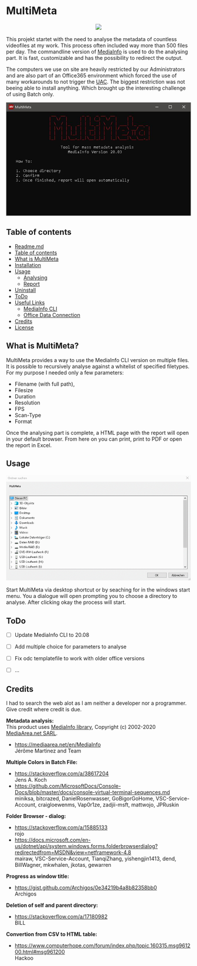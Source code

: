 # MultiMeta
<p align="center">
  <img src="MultiMeta/MultiMeta.ico" />
</p>

This projekt startet with the need to analyse the metadata of countless videofiles at my work. This process often included way more than 500 files per day.
The commandline version of [MediaInfo](https://mediaarea.net/en/MediaInfo) is used to do the analysing part. It is fast, customizable and has the possibility to redirect the output.

The computers we use on site are heavily restricted by our Administrators and are also part of an Office365 environment which forced the use of many workarounds to not trigger the [UAC](https://en.wikipedia.org/wiki/User_Account_Control). The biggest restriction was not beeing able to install anything. Which brought up the interesting challenge of using Batch only.


![MultiMeta](MultiMeta/Resources/MEDIA/MultiMeta_Gui.JPG)

## Table of contents


   * [Readme.md](README.md)
   * [Table of contents](https://github.com/Knafi/MultiMeta#table-of-contents)
   * [What is MultiMeta](https://github.com/Knafi/MultiMeta#what-is-multimeta)
   * [Installation](MultiMeta/Resources/Documentation/Installation.md)
   * [Usage](https://github.com/Knafi/MultiMeta#usage)
      * [Analysing]()
      * [Report]()
   * [Uninstall](MultiMeta/Resources/Documentation/uninstall.md)
   * [ToDo](https://github.com/Knafi/MultiMeta#todo)
   * [Useful Links](MultiMeta/Resources/Documentation/Useful_Links.md)
      * [MediaInfo CLI](MultiMeta/Resources/Documentation/MI_CLI_help.md)
      * [Office Data Connection](MultiMeta/Resources/Documentation/ODC.md)
   * [Credits](https://github.com/Knafi/MultiMeta#credits)
   * [License](LICENSE)



## What is MultiMeta?
MultiMeta provides a way to use the MediaInfo CLI version on multiple files. It is possible to recursively analyse against a whitelist of specified filetypes.  
For my purpose I needed only a few parameters:  
- Filename (with full path), 
- Filesize
- Duration
- Resolution
- FPS
- Scan-Type
- Format  


Once the analysing part is complete, a HTML page with the report will open in your default browser.
From here on you can print, print to PDF or open the report in Excel. 

## Usage

![MultiMeta](MultiMeta/Resources/MEDIA/MultiMeta_usage.gif)  

Start MultiMeta via desktop shortcut or by seaching for in the windows start menu. 
You a dialogue will open prompting you to choose a directory to analyse. After clicking okay the process will start.

## ToDo

- [ ] Update MediaInfo CLI to 20.08
- [ ] Add multiple choice for parameters to analyse
- [ ] Fix odc templatefile to work with older office versions
- [ ] ...


## Credits
I had to search the web alot as I am neither a developer nor a programmer.\
Give credit where credit is due.
  
**Metadata analysis:**  
This product uses [MediaInfo library](https://mediaarea.net/en/MediaInfo), Copyright (c) 2002-2020 [MediaArea.net SARL](info@mediaarea.net).  
- https://mediaarea.net/en/MediaInfo  
Jérôme Martinez and Team  
  
**Multiple Colors in Batch File:**  
- https://stackoverflow.com/a/38617204  
Jens A. Koch  
- https://github.com/MicrosoftDocs/Console-Docs/blob/master/docs/console-virtual-terminal-sequences.md  
miniksa, bitcrazed, DanielRosenwasser, GoBigorGoHome, VSC-Service-Account, craigloewenms, Vap0r1ze, zadjii-msft, mattwojo, JPRuskin  

**Folder Browser - dialog:**  
- https://stackoverflow.com/a/15885133  
rojo  
- https://docs.microsoft.com/en-us/dotnet/api/system.windows.forms.folderbrowserdialog?redirectedfrom=MSDN&view=netframework-4.8  
mairaw, VSC-Service-Account, TianqiZhang, yishengjin1413, dend, BillWagner, mkwhalen, jkotas, gewarren  

**Progress as window title:**  
- https://gist.github.com/Archigos/0e34219b4a8b82358bb0  
Archigos  

**Deletion of self and parent directory:**  
- https://stackoverflow.com/a/17180982  
BILL  

**Convertion from CSV to HTML table:**  
- https://www.computerhope.com/forum/index.php/topic,160315.msg961200.html#msg961200  
Hackoo  
